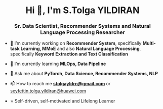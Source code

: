 <h1 align="center">Hi 👋, I'm S.Tolga YILDIRAN</h1>
<h3 align="center">Sr. Data Scientist, Recommender Systems and Natural Language Processing Researcher</h3>



- 🔭 I’m currently working on **Recommender System**, specifically **Multi-task Learning, MMoE** and also **Natural Language Processing**, specifically **Keyword Extraction and Text Classification**

- 🌱 I’m currently learning **MLOps, Data Pipeline**

- 💬 Ask me about **PyTorch, Data Science, Recommender Systems, NLP**

- 📫 How to reach me **stolgayldrn@gmail.com** or seyfettin.tolga.yildiran@huawei.com

- ⭐ Self-driven, self-motivated and Lifelong Learner

